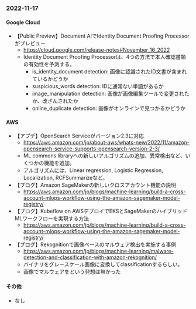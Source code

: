 
### 2022-11-17

#### Google Cloud

- 【Public Preview】Document AIでIdentity Document Proofing Processorがプレビュー
  - https://cloud.google.com/release-notes#November_16_2022
  - Identity Document Proofing Processorは、4つの方法で本人確認書類の有効性を予測する。
    - is_identity_document detection: 画像に認識されたID文書が含まれているかどうか
    - suspicious_words detection: IDに通常ない単語があるか
    - image_manipulation detection: 画像が画像編集ツールで変更されたか、改ざんされたか
    - online_duplicate detection: 画像がオンラインで見つかるかどうか

#### AWS

- 【アプデ】OpenSearch Serviceがバージョン2.3に対応
  - https://aws.amazon.com/jp/about-aws/whats-new/2022/11/amazon-opensearch-service-supports-opensearch-version-2-3/
  - ML commons libraryへの新しいアルゴリズムの追加、異常検出など、いくつかの機能を追加。
  - アルゴリズムには、Linear regression, Logistic Regression, Localization, RCFSummarizeなど。
- 【ブログ】Amazon SageMakerの新しいクロスアカウント機能の説明
  - https://aws.amazon.com/jp/blogs/machine-learning/build-a-cross-account-mlops-workflow-using-the-amazon-sagemaker-model-registry/
- 【ブログ】Kubeflow on AWSデプロイでEKSとSageMakerのハイブリッドMLワークフローを実現する方法
  - https://aws.amazon.com/jp/blogs/machine-learning/build-a-cross-account-mlops-workflow-using-the-amazon-sagemaker-model-registry/
- 【ブログ】Rekognitionで画像ベースのマルウェア検出を実施する事例
  - https://aws.amazon.com/jp/blogs/machine-learning/malware-detection-and-classification-with-amazon-rekognition/
  - バイナリをグレースケール画像に変換してclassificationするらしい。
  - 画像でマルウェアをという発想は無かった

#### その他

- なし
